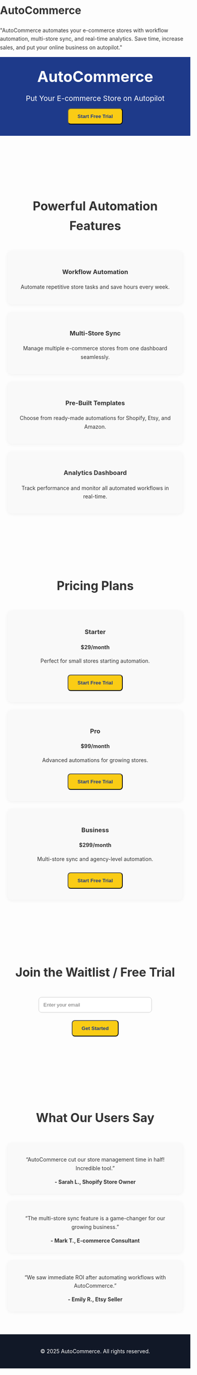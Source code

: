# AutoCommerce
"AutoCommerce automates your e-commerce stores with workflow automation, multi-store sync, and real-time analytics. Save time, increase sales, and put your online business on autopilot."
<!DOCTYPE html>
<html lang="en">
<head>
  <meta charset="UTF-8">
  <meta name="viewport" content="width=device-width, initial-scale=1.0">
  <title>AutoCommerce - E-commerce Automation</title>
  <link href="https://fonts.googleapis.com/css2?family=Inter:wght@400;600;700&display=swap" rel="stylesheet">
  <script src="https://js.stripe.com/v3/"></script>
  <style>
    body { font-family: 'Inter', sans-serif; margin:0; padding:0; color:#333; line-height:1.6; }
    a { text-decoration:none; color:inherit; }
    header { background:#1E3A8A; color:#fff; padding:20px 0; text-align:center; }
    header h1 { margin:0; font-size:2.5rem; }
    header p { margin:10px 0 0; font-size:1.2rem; }
    .btn { display:inline-block; background:#FACC15; color:#1E3A8A; padding:12px 24px; margin:10px 0; border-radius:8px; font-weight:600; transition:0.3s; cursor:pointer; }
    .btn:hover { background:#FFD43B; }
    section { padding:60px 20px; max-width:1200px; margin:0 auto; }
    h2 { text-align:center; font-size:2rem; margin-bottom:40px; }
    .features, .pricing, .testimonials { display:grid; gap:20px; grid-template-columns:repeat(auto-fit, minmax(280px, 1fr)); }
    .card { background:#f9f9f9; padding:20px; border-radius:12px; box-shadow:0 2px 10px rgba(0,0,0,0.05); text-align:center; }
    footer { background:#111827; color:#fff; text-align:center; padding:20px 0; }
    form { display:flex; flex-direction:column; align-items:center; gap:10px; }
    input[type=email] { padding:12px; border-radius:8px; border:1px solid #ccc; width:100%; max-width:300px; }
    @media(max-width:600px){ header h1{font-size:2rem;} header p{font-size:1rem;} }
  </style>
</head>
<body>

<!-- Header / Hero -->
<header>
  <h1>AutoCommerce</h1>
  <p>Put Your E-commerce Store on Autopilot</p>
  <button class="btn" id="startTrialBtn">Start Free Trial</button>
</header>

<!-- Features -->
<section id="features">
  <h2>Powerful Automation Features</h2>
  <div class="features">
    <div class="card">
      <h3>Workflow Automation</h3>
      <p>Automate repetitive store tasks and save hours every week.</p>
    </div>
    <div class="card">
      <h3>Multi-Store Sync</h3>
      <p>Manage multiple e-commerce stores from one dashboard seamlessly.</p>
    </div>
    <div class="card">
      <h3>Pre-Built Templates</h3>
      <p>Choose from ready-made automations for Shopify, Etsy, and Amazon.</p>
    </div>
    <div class="card">
      <h3>Analytics Dashboard</h3>
      <p>Track performance and monitor all automated workflows in real-time.</p>
    </div>
  </div>
</section>

<!-- Pricing & Signup -->
<section id="pricing">
  <h2>Pricing Plans</h2>
  <div class="pricing">
    <div class="card">
      <h3>Starter</h3>
      <p><strong>$29/month</strong></p>
      <p>Perfect for small stores starting automation.</p>
      <button class="btn" onclick="startCheckout('price_1StarterID')">Start Free Trial</button>
    </div>
    <div class="card">
      <h3>Pro</h3>
      <p><strong>$99/month</strong></p>
      <p>Advanced automations for growing stores.</p>
      <button class="btn" onclick="startCheckout('price_1ProID')">Start Free Trial</button>
    </div>
    <div class="card">
      <h3>Business</h3>
      <p><strong>$299/month</strong></p>
      <p>Multi-store sync and agency-level automation.</p>
      <button class="btn" onclick="startCheckout('price_1BusinessID')">Start Free Trial</button>
    </div>
  </div>
</section>

<!-- Email Capture -->
<section id="email-capture">
  <h2>Join the Waitlist / Free Trial</h2>
  <form id="emailForm">
    <input type="email" id="emailInput" placeholder="Enter your email" required>
    <button type="submit" class="btn">Get Started</button>
  </form>
  <p id="emailMsg" style="text-align:center; color:green; margin-top:10px;"></p>
</section>

<!-- Testimonials -->
<section id="testimonials">
  <h2>What Our Users Say</h2>
  <div class="testimonials">
    <div class="card">
      <p>“AutoCommerce cut our store management time in half! Incredible tool.”</p>
      <strong>- Sarah L., Shopify Store Owner</strong>
    </div>
    <div class="card">
      <p>“The multi-store sync feature is a game-changer for our growing business.”</p>
      <strong>- Mark T., E-commerce Consultant</strong>
    </div>
    <div class="card">
      <p>“We saw immediate ROI after automating workflows with AutoCommerce.”</p>
      <strong>- Emily R., Etsy Seller</strong>
    </div>
  </div>
</section>

<!-- Footer -->
<footer>
  <p>© 2025 AutoCommerce. All rights reserved.</p>
</footer>

<script>
  // Stripe Checkout Integration
  const stripe = Stripe('pk_test_YOUR_PUBLIC_KEY'); // Replace with your Stripe public key

  function startCheckout(priceId) {
    stripe.redirectToCheckout({
      lineItems: [{ price: priceId, quantity: 1 }],
      mode: 'subscription',
      successUrl: window.location.href + '?success=true',
      cancelUrl: window.location.href + '?canceled=true'
    }).then(function (result) {
      if (result.error) {
        alert(result.error.message);
      }
    });
  }

  // Email Capture
  const form = document.getElementById('emailForm');
  const msg = document.getElementById('emailMsg');

  form.addEventListener('submit', function(e){
    e.preventDefault();
    const email = document.getElementById('emailInput').value;
    // You can replace this with a backend endpoint like Mailchimp, Sendgrid, or Firebase
    console.log('Captured email:', email);
    msg.textContent = "Thanks! We’ll notify you about your trial.";
    form.reset();
  });

  // Hero CTA button scroll
  document.getElementById('startTrialBtn').addEventListener('click', () => {
    document.getElementById('pricing').scrollIntoView({behavior: "smooth"});
  });
</script>

</body>
</html>
